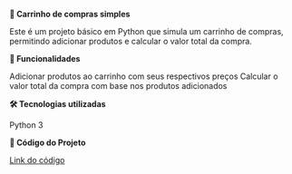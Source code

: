 **🛒 Carrinho de compras simples**

Este é um projeto básico em Python que simula um carrinho de compras, permitindo adicionar produtos e calcular o valor total da compra.

**📌 Funcionalidades**

Adicionar produtos ao carrinho com seus respectivos preços
Calcular o valor total da compra com base nos produtos adicionados 

**🛠 Tecnologias utilizadas**

Python 3


**📜 Código do Projeto**

[Link do código](https://fantastic-lamp-q74rggv6v59p2xvjj.github.dev/)






